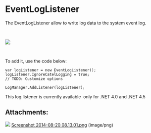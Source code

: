 # EventLogListener

The EventLogListener allow to write log data to the system event log. 

 

[![](rest/documentConversion/latest/conversion/thumbnail/31752195/1)](/wiki/download/attachments/31588371/Screenshot%202014-08-20%2008.13.01.png?version=1&modificationDate=1426323126280&cacheVersion=1&api=v2)

 

To add it, use the code below:

```
var logListener = new EventLogListener();
logListener.IgnoreCatelLogging = true;
// TODO: Customize options
  
LogManager.AddListener(logListener);
```

This log listener is currently available  only for .NET 4.0 and .NET 4.5

## Attachments:

![](images/icons/bullet_blue.gif) [Screenshot 2014-08-20 08.13.01.png](attachments/31588371/31752195.png) (image/png)

